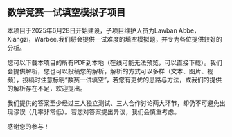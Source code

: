 ## 数学竞赛一试填空模拟子项目

本项目于2025年6月28日开始建设，子项目维护人员为Lawban Abbe，Xiangzi，Warbee.我们将会提供一试难度的填空模拟题，并专为各位提供较好的分析。

您可以下载本项目的所有PDF到本地（在线可能无法预览，可以直接下载）。我们会提供解析，您也可以投稿您的解析，解析的方式可以多样（文本、图片、视频），投稿时注意标明“数赛一试填空”，若您有更优的思路与方法，或我们的提供的解析存在不足，欢迎提出。

我们提供的答案至少经过三人独立测试、三人合作讨论两大环节，却仍不可避免出现谬误（几率非常低）。若您对答案提出异议，我们会慎重考虑。

感谢您的参与！
